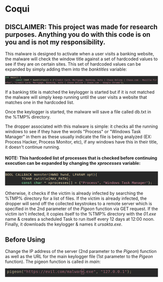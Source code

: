 # Coqui
## DISCLAIMER: This project was made for research purposes. Anything you do with this code is on you and is not my responsibility.

This malware is designed to activate when a user visits a banking website, the malware will check the window title against a set of hardcoded values to see if they are on certain sites. This set of hardcoded values can be expanded by simply adding them into the _banktitles_ variable:

![](/imgs/img1.png)

If a banking title is matched the keylogger is started but if it is not matched the malware will simply keep running until the user visits a website that matches one in the hardcoded list.

Once the keylogger is started, the malware will save a file called db.txt in the %TMP% directory.

The dropper associated with this malware is simple: it checks all the running windows to see if they have the words "Process" or "Windows Task Manager" in them as these usually indicate the file is being analyzed (EX: Process Hacker, Process Monitor, etc), if any windows have this in their title, it doesn't continue running. 
#### NOTE: This hardcoded list of processes that is checked before continuing execution can be expanded by changing the _xprocesses_ variable:

![](/imgs/img2.png)

Otherwise, it checks if the victim is already infected by searching the %TMP% directory for a list of files. If the victim is already infected, the dropper will send off the collected keystrokes to a remote server which is specified in the 2nd parameter of the _Pigeon_ function via GET request. If the victim isn't infected, it copies itself to the %TMP% directory with the _01.exe_ name & creates a scheduled Task to run itself every 12 days at 12:00 noon. Finally, it downloads the keylogger & names it _ursakta.exe_.

## Before Using

Change the IP address of the server (2nd parameter to the _Pigeon_) function as well as the URL for the main keylogger file (1st parameter to the _Pigeon_ function). The pigeon function is called in _main_:

![](/imgs/img6.png)
